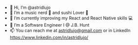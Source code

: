 - 👋 Hi, I’m @astridlujo
- 👀 I’m a music nerd 🎹 and sushi Lover 🍣 
- 🌱 I’m currently improving my React and React Native skills 💻 
- 💞️ I’m a Software Engineer I @ J.B. Hunt
- 📫 You can reach me at astridlujo@gmail.com or in LinkedIn https://www.linkedin.com/in/astridlujo/

<!---
astridlujo/astridlujo is a ✨ special ✨ repository because its `README.md` (this file) appears on your GitHub profile.
You can click the Preview link to take a look at your changes.
--->
